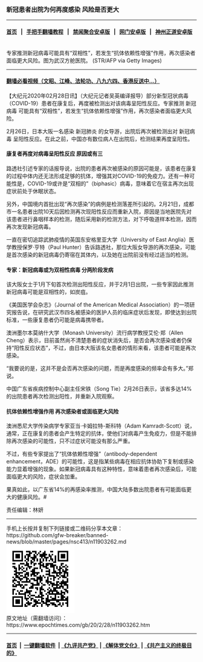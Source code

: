 ### 新冠患者出院为何再度感染 风险是否更大
------------------------

#### [首页](https://github.com/gfw-breaker/banned-news/blob/master/README.md) &nbsp;&nbsp;|&nbsp;&nbsp; [手把手翻墙教程](https://github.com/gfw-breaker/guides/wiki) &nbsp;&nbsp;|&nbsp;&nbsp; [禁闻聚合安卓版](https://github.com/gfw-breaker/bn-android) &nbsp;&nbsp;|&nbsp;&nbsp; [网门安卓版](https://github.com/oGate2/oGate) &nbsp;&nbsp;|&nbsp;&nbsp; [神州正道安卓版](https://github.com/SzzdOgate/update) 



<div><img alt="" class="aligncenter wp-post-image" src="https://i.epochtimes.com/assets/uploads/2020/02/GettyImages-1201747009-600x400-1.jpg"/>
<div class="red16 caption">
 专家推测新冠病毒可能具有“双相性”，若发生“抗体依赖性增强”作用，再次感染者面临更大风险。图为武汉方舱医院。 (STR/AFP via Getty Images)
</div>
</div><hr/>

#### [翻墙必看视频（文昭、江峰、法轮功、八九六四、香港反送中...）](https://github.com/gfw-breaker/banned-news/blob/master/pages/link3.md)

<div><p>
 【大纪元2020年02月28日讯】（大纪元记者吴英编译报导）部分新型冠状病毒（COVID-19）患者在康复后，再度被检测出对该病毒呈阳性反应。专家推测
 <ok href="https://www.epochtimes.com/gb/tag/%E6%96%B0%E5%86%A0%E7%97%85%E6%AF%92.html">
  新冠病毒
 </ok>
 可能具有“双相性”，若发生“抗体依赖性增强”作用，再次感染者面临更大风险。
</p>
<p>
 2月26日，日本大阪一名感染
 <ok href="https://www.epochtimes.com/gb/tag/%E6%96%B0%E5%86%A0%E8%82%BA%E7%82%8E.html">
  新冠肺炎
 </ok>
 的女导游，出院后再次被检测出对
 <ok href="https://www.epochtimes.com/gb/tag/%E6%96%B0%E5%86%A0%E7%97%85%E6%AF%92.html">
  新冠病毒
 </ok>
 呈阳性反应。在此之前，中国亦有数位病人在出院后，检测结果再度呈阳性。
</p>
<h4>
 康复者再度对病毒呈阳性反应 原因或有三
</h4>
<p>
 路透社引述专家的话报导说，出院的患者再次被感染的原因可能是，该患者在康复的过程中体内还无法形成足够的抗体，增强其对COVID-19的免疫力。还有一种可能性是，COVID-19或许是“双相的”（biphasic）病毒，意味着它在宿主再次出现症状前处于休眠状态。
</p>
<p>
 另外，中国境内首批出现“再次感染”的病例是检测落差所引起的。2月21日，成都市一名患者出院10天后因检测再次现阳性反应而重新入院，原因是当地医院先对该患者进行鼻咽样本的检测，随后采用新的检测方法，对下呼吸道样本检测，因而再次发现新冠病毒。
</p>
<p>
 一直在密切追踪武肺疫情的英国东安格里亚大学（University of East Anglia）医学教授保罗‧亨特（Paul Hunter）告诉路透社，那位大阪女导游的再次感染，可能是首次感染的新冠病毒仍寄宿在其体内，以及她在出院前没有经过适当的检测。
</p>
<h4>
 专家：新冠病毒或为双相性病毒 分两阶段发病
</h4>
<p>
 该大阪女士于1月下旬首次检测出阳性反应，并于2月1日出院，一些专家因此推测新冠病毒可能是双相性的，如炭疽。
</p>
<p>
 《美国医学会杂志》（Journal of the American Medical Association）的一项研究报告说，在研究武汉市四名被感染的医护人员的临床症状后发现，即使达到出院标准，一些康复患者仍可能是病毒携带者。
</p>
<p>
 澳洲墨尔本莫纳什大学（Monash University）流行病学教授艾伦‧郑（Allen Cheng）表示，目前虽然尚不清楚患者的症状消失后，是否会再次感染或者仍保持“阳性反应状态”，不过，由日本大阪该名女患者的情形来看，该患者可能是再次感染。
</p>
<p>
 “我要说的是，这并不是会否再次感染的问题，而是再度感染的频率会有多大。”郑说。
</p>
<p>
 中国广东省疾病控制中心副主任宋铁（Song Tie）2月26日表示，该省多达14%的出院患者再次检测出阳性，并重新入院观察。
</p>
<h4>
 抗体依赖性增强作用 再次感染者或面临更大风险
</h4>
<p>
 澳洲悉尼大学传染病学专家亚当‧卡姆拉特-斯科特（Adam Kamradt-Scott）说，通常，正在康复的患者会产生特定的抗体，使他们对病毒产生免疫力，但是不能排除再次感染的可能性，只不过症状可能没有那么严重。
</p>
<p>
 不过，有些专家提出了“抗体依赖性增强”（antibody-dependent enhancement，ADE）的可能性，这是指某些病毒在相应抗体协助下复制或感染能力显着增强的现象。如果新冠病毒具有这种特性，意味着患者再次感染后，可能面临更大的风险，症状会加重。
</p>
<p>
 果真如此，以广东省14%的再感染率推测，中国大陆多数出院患者有可能面临更大的健康风险。#
</p>
<p>
 责任编辑：林妍
</p>
</div>
<hr/>
手机上长按并复制下列链接或二维码分享本文章：<br/>
https://github.com/gfw-breaker/banned-news/blob/master/pages/nsc413/n11903262.md <br/>
<a href='https://github.com/gfw-breaker/banned-news/blob/master/pages/nsc413/n11903262.md'><img src='https://github.com/gfw-breaker/banned-news/blob/master/pages/nsc413/n11903262.md.png'/></a> <br/>
原文地址（需翻墙访问）：https://www.epochtimes.com/gb/20/2/28/n11903262.htm


------------------------
#### [首页](https://github.com/gfw-breaker/banned-news/blob/master/README.md) &nbsp;|&nbsp; [一键翻墙软件](https://github.com/gfw-breaker/nogfw/blob/master/README.md) &nbsp;| [《九评共产党》](https://github.com/gfw-breaker/9ping.md/blob/master/README.md#九评之一评共产党是什么) | [《解体党文化》](https://github.com/gfw-breaker/jtdwh.md/blob/master/README.md) | [《共产主义的终极目的》](https://github.com/gfw-breaker/gczydzjmd.md/blob/master/README.md)


<img src='http://gfw-breaker.win/banned-news/pages/nsc413/n11903262.md' width='0px' height='0px'/>